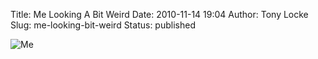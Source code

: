 Title: Me Looking A Bit Weird
Date: 2010-11-14 19:04
Author: Tony Locke
Slug: me-looking-bit-weird
Status: published

![Me]({static}/images/2010/P1070907.JPG)
